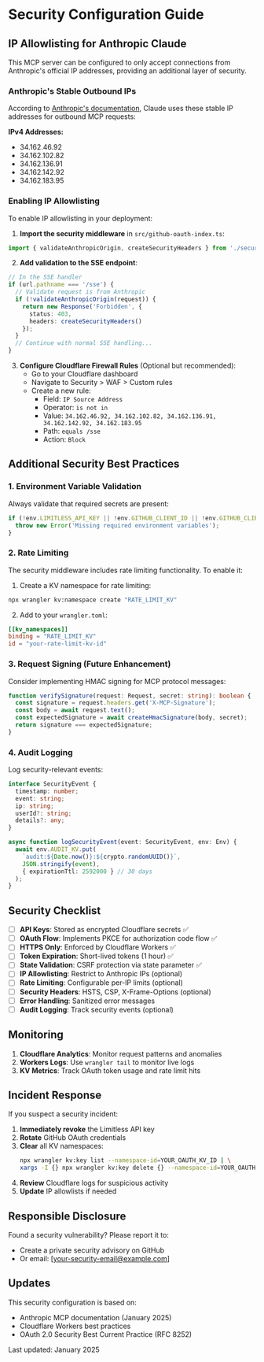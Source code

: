 # Security Configuration Guide

## IP Allowlisting for Anthropic Claude

This MCP server can be configured to only accept connections from Anthropic's official IP addresses, providing an additional layer of security.

### Anthropic's Stable Outbound IPs

According to [Anthropic's documentation](https://docs.anthropic.com/en/docs/claude-code), Claude uses these stable IP addresses for outbound MCP requests:

**IPv4 Addresses:**
- 34.162.46.92
- 34.162.102.82
- 34.162.136.91
- 34.162.142.92
- 34.162.183.95

### Enabling IP Allowlisting

To enable IP allowlisting in your deployment:

1. **Import the security middleware** in `src/github-oauth-index.ts`:
```typescript
import { validateAnthropicOrigin, createSecurityHeaders } from './security-middleware';
```

2. **Add validation to the SSE endpoint**:
```typescript
// In the SSE handler
if (url.pathname === '/sse') {
  // Validate request is from Anthropic
  if (!validateAnthropicOrigin(request)) {
    return new Response('Forbidden', { 
      status: 403,
      headers: createSecurityHeaders()
    });
  }
  // Continue with normal SSE handling...
}
```

3. **Configure Cloudflare Firewall Rules** (Optional but recommended):
   - Go to your Cloudflare dashboard
   - Navigate to Security > WAF > Custom rules
   - Create a new rule:
     - Field: `IP Source Address`
     - Operator: `is not in`
     - Value: `34.162.46.92, 34.162.102.82, 34.162.136.91, 34.162.142.92, 34.162.183.95`
     - Path: `equals /sse`
     - Action: `Block`

## Additional Security Best Practices

### 1. Environment Variable Validation

Always validate that required secrets are present:
```typescript
if (!env.LIMITLESS_API_KEY || !env.GITHUB_CLIENT_ID || !env.GITHUB_CLIENT_SECRET) {
  throw new Error('Missing required environment variables');
}
```

### 2. Rate Limiting

The security middleware includes rate limiting functionality. To enable it:

1. Create a KV namespace for rate limiting:
```bash
npx wrangler kv:namespace create "RATE_LIMIT_KV"
```

2. Add to your `wrangler.toml`:
```toml
[[kv_namespaces]]
binding = "RATE_LIMIT_KV"
id = "your-rate-limit-kv-id"
```

### 3. Request Signing (Future Enhancement)

Consider implementing HMAC signing for MCP protocol messages:
```typescript
function verifySignature(request: Request, secret: string): boolean {
  const signature = request.headers.get('X-MCP-Signature');
  const body = await request.text();
  const expectedSignature = await createHmacSignature(body, secret);
  return signature === expectedSignature;
}
```

### 4. Audit Logging

Log security-relevant events:
```typescript
interface SecurityEvent {
  timestamp: number;
  event: string;
  ip: string;
  userId?: string;
  details?: any;
}

async function logSecurityEvent(event: SecurityEvent, env: Env) {
  await env.AUDIT_KV.put(
    `audit:${Date.now()}:${crypto.randomUUID()}`,
    JSON.stringify(event),
    { expirationTtl: 2592000 } // 30 days
  );
}
```

## Security Checklist

- [ ] **API Keys**: Stored as encrypted Cloudflare secrets ✅
- [ ] **OAuth Flow**: Implements PKCE for authorization code flow ✅
- [ ] **HTTPS Only**: Enforced by Cloudflare Workers ✅
- [ ] **Token Expiration**: Short-lived tokens (1 hour) ✅
- [ ] **State Validation**: CSRF protection via state parameter ✅
- [ ] **IP Allowlisting**: Restrict to Anthropic IPs (optional)
- [ ] **Rate Limiting**: Configurable per-IP limits (optional)
- [ ] **Security Headers**: HSTS, CSP, X-Frame-Options (optional)
- [ ] **Error Handling**: Sanitized error messages
- [ ] **Audit Logging**: Track security events (optional)

## Monitoring

1. **Cloudflare Analytics**: Monitor request patterns and anomalies
2. **Workers Logs**: Use `wrangler tail` to monitor live logs
3. **KV Metrics**: Track OAuth token usage and rate limit hits

## Incident Response

If you suspect a security incident:

1. **Immediately revoke** the Limitless API key
2. **Rotate** GitHub OAuth credentials
3. **Clear** all KV namespaces:
   ```bash
   npx wrangler kv:key list --namespace-id=YOUR_OAUTH_KV_ID | \
   xargs -I {} npx wrangler kv:key delete {} --namespace-id=YOUR_OAUTH_KV_ID
   ```
4. **Review** Cloudflare logs for suspicious activity
5. **Update** IP allowlists if needed

## Responsible Disclosure

Found a security vulnerability? Please report it to:
- Create a private security advisory on GitHub
- Or email: [your-security-email@example.com]

## Updates

This security configuration is based on:
- Anthropic MCP documentation (January 2025)
- Cloudflare Workers best practices
- OAuth 2.0 Security Best Current Practice (RFC 8252)

Last updated: January 2025